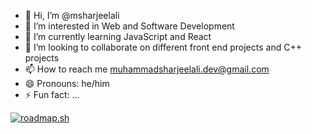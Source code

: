 - 👋 Hi, I’m @msharjeelali
- 👀 I’m interested in Web and Software Development
- 🌱 I’m currently learning JavaScript and React
- 💞️ I’m looking to collaborate on different front end projects and C++ projects
- 📫 How to reach me muhammadsharjeelali.dev@gmail.com
- 😄 Pronouns: he/him
- ⚡ Fun fact: ...

<a href="https://roadmap.sh"><img src="https://roadmap.sh/card/wide/685c3af5692da1a94ec5ceda?variant=dark" alt="roadmap.sh"/></a>

<!---
msharjeelali/msharjeelali is a ✨ special ✨ repository because its `README.md` (this file) appears on your GitHub profile.
You can click the Preview link to take a look at your changes.
--->
